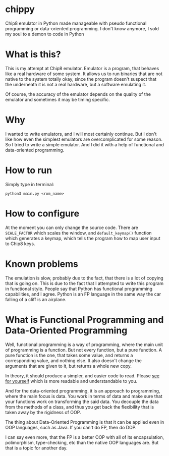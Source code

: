 # chippy
Chip8 emulator in Python made manageable with pseudo functional programming or data-oriented programming. I don't know anymore, I sold my soul to a demon to code in Python

# What is this?
This is my attempt at Chip8 emulator. Emulator is a program, that behaves like a real hardware of some system. It allows us to run binaries that are not native to the system totally okay, since the program doesn't suspect that the underneath it is not a real hardware, but a software emulating it.

Of course, the accuracy of the emulator depends on the quality of the emulator and sometimes it may be timing specific.

# Why
I wanted to write emulators, and I will most certainly continue. But I don't like how even the simplest emulators are overcomplicated for some reason. So I tried to write a simple emulator. And I did it with a help of functional and data-oriented programming.

# How to run
Simply type in terminal:
```
python3 main.py <rom_name>
```

# How to configure
At the moment you can only change the source code. There are `SCALE_FACTOR` which scales the window, and `default_keymap()` function which generates a keymap, which tells the program how to map user input to Chip8 keys.

# Known problems
The emulation is slow, probably due to the fact, that there is a lot of copying that is going on. This is due to the fact that I attempted to write this program in functional style. People say that Python has functional programming capabilities, and I agree. Python is an FP language in the same way the car falling of a cliff is an airplane.

# What is Functional Programming and Data-Oriented Programming
Well, functional programming is a way of programming, where the main unit of programming is a function. But not every function, but a pure function. A pure function is the one, that takes some value, and returns a corresponding value, and nothing else. It also doesn't change the arguments that are given to it, but returns a whole new copy.

In theory, it should produce a simpler, and easier code to read. Please [see for yourself](https://github.com/craigthomas/Chip8Python) which is more readable and understandable to you.

And for the data-oriented programming, it is an approach to programming, where the main focus is data. You work in terms of data and make sure that your functions work on transforming the said data. You decouple the data from the methods of a class, and thus you get back the flexibility that is taken away by the rigidness of OOP.

The thing about Data-Oriented Programming is that it can be applied even in OOP languages, such as Java. If you can't do FP, then do DOP.

I can say even more, that the FP is a better OOP with all of its encapsulation, polimorphism, type-checking, etc than the native OOP languages are. But that is a topic for another day.
